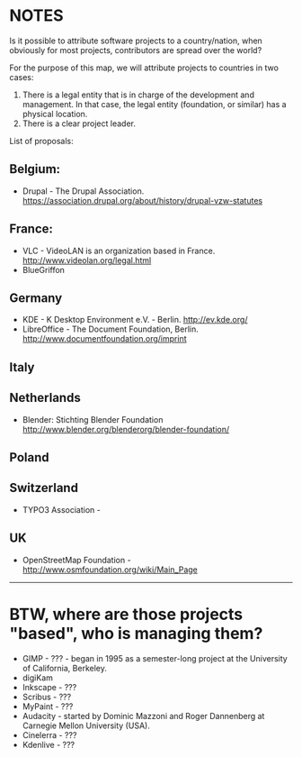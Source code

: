 NOTES
======

Is it possible to attribute software projects to a country/nation, when obviously for most projects, contributors are spread over the world?

For the purpose of this map, we will attribute projects to countries in two cases:

1) There is a legal entity that is in charge of the development and management. In that case, the legal entity (foundation, or similar) has a physical location.
2) There is a clear project leader.

List of proposals:

## Belgium:

* Drupal - The Drupal Association. https://association.drupal.org/about/history/drupal-vzw-statutes

## France:

* VLC - VideoLAN is an organization based in France. http://www.videolan.org/legal.html
* BlueGriffon

## Germany

* KDE - K Desktop Environment e.V. - Berlin. http://ev.kde.org/
* LibreOffice - The Document Foundation, Berlin. http://www.documentfoundation.org/imprint

## Italy

## Netherlands

* Blender: Stichting Blender Foundation http://www.blender.org/blenderorg/blender-foundation/

## Poland

## Switzerland

* TYPO3 Association - 

## UK

* OpenStreetMap Foundation - http://www.osmfoundation.org/wiki/Main_Page

*****

# BTW, where are **those** projects "based", who is managing them?
* GIMP - ??? - began in 1995 as a semester-long project at the University of California, Berkeley.
* digiKam
* Inkscape - ???
* Scribus - ???
* MyPaint - ???
* Audacity - started by Dominic Mazzoni and Roger Dannenberg at Carnegie Mellon University (USA).
* Cinelerra - ???
* Kdenlive - ???

